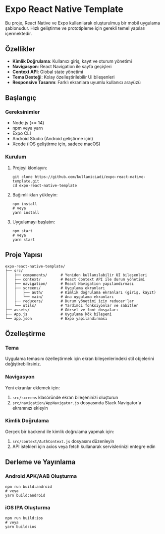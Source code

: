 # Expo React Native Template

Bu proje, React Native ve Expo kullanılarak oluşturulmuş bir mobil uygulama şablonudur. Hızlı geliştirme ve prototipleme için gerekli temel yapıları içermektedir.

## Özellikler

- **Kimlik Doğrulama**: Kullanıcı giriş, kayıt ve oturum yönetimi
- **Navigasyon**: React Navigation ile sayfa geçişleri
- **Context API**: Global state yönetimi
- **Tema Desteği**: Kolay özelleştirilebilir UI bileşenleri
- **Responsive Tasarım**: Farklı ekranlara uyumlu kullanıcı arayüzü

## Başlangıç

### Gereksinimler

- Node.js (>= 14)
- npm veya yarn
- Expo CLI
- Android Studio (Android geliştirme için)
- Xcode (iOS geliştirme için, sadece macOS)

### Kurulum

1. Projeyi klonlayın:
   ```
   git clone https://github.com/kullaniciadi/expo-react-native-template.git
   cd expo-react-native-template
   ```

2. Bağımlılıkları yükleyin:
   ```
   npm install
   # veya
   yarn install
   ```

3. Uygulamayı başlatın:
   ```
   npm start
   # veya
   yarn start
   ```

## Proje Yapısı

```
expo-react-native-template/
├── src/
│   ├── components/      # Yeniden kullanılabilir UI bileşenleri
│   ├── context/         # React Context API ile durum yönetimi
│   ├── navigation/      # React Navigation yapılandırması
│   ├── screens/         # Uygulama ekranları
│   │   ├── auth/        # Kimlik doğrulama ekranları (giriş, kayıt)
│   │   └── main/        # Ana uygulama ekranları
│   ├── reducers/        # Durum yönetimi için reducer'lar
│   └── utils/           # Yardımcı fonksiyonlar ve sabitler
├── assets/              # Görsel ve font dosyaları
├── App.js               # Uygulama kök bileşeni
└── app.json             # Expo yapılandırması
```

## Özelleştirme

### Tema

Uygulama temasını özelleştirmek için ekran bileşenlerindeki stil objelerini değiştirebilirsiniz.

### Navigasyon

Yeni ekranlar eklemek için:

1. `src/screens` klasöründe ekran bileşeninizi oluşturun
2. `src/navigation/AppNavigator.js` dosyasında Stack Navigator'a ekranınızı ekleyin

### Kimlik Doğrulama

Gerçek bir backend ile kimlik doğrulama yapmak için:

1. `src/context/AuthContext.js` dosyasını düzenleyin
2. API istekleri için axios veya fetch kullanarak servislerinizi entegre edin

## Derleme ve Yayınlama

### Android APK/AAB Oluşturma

```
npm run build:android
# veya
yarn build:android
```

### iOS IPA Oluşturma

```
npm run build:ios
# veya
yarn build:ios
```
